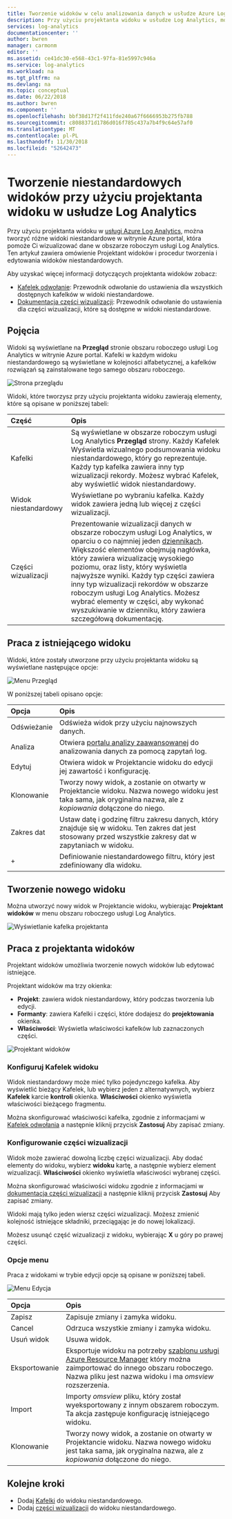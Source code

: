 ```yaml
---
title: Tworzenie widoków w celu analizowania danych w usłudze Azure Log Analytics | Dokumentacja firmy Microsoft
description: Przy użyciu projektanta widoku w usłudze Log Analytics, można utworzyć niestandardowe widoki, które są wyświetlane w witrynie Azure portal i zawierać wiele wizualizacji danych w obszarze roboczym usługi Log Analytics. Ten artykuł zawiera omówienie Projektant widoków i przedstawiono procedury tworzenia i edytowania widoków niestandardowych.
services: log-analytics
documentationcenter: ''
author: bwren
manager: carmonm
editor: ''
ms.assetid: ce41dc30-e568-43c1-97fa-81e5997c946a
ms.service: log-analytics
ms.workload: na
ms.tgt_pltfrm: na
ms.devlang: na
ms.topic: conceptual
ms.date: 06/22/2018
ms.author: bwren
ms.component: ''
ms.openlocfilehash: bbf38d17f2f411fde240a67f6666953b275fb788
ms.sourcegitcommit: c8088371d1786d016f785c437a7b4f9c64e57af0
ms.translationtype: MT
ms.contentlocale: pl-PL
ms.lasthandoff: 11/30/2018
ms.locfileid: "52642473"
---
```

# <a name="create-custom-views-by-using-view-designer-in-log-analytics"></a>Tworzenie niestandardowych widoków przy użyciu projektanta widoku w usłudze Log Analytics
Przy użyciu projektanta widoku w [usługi Azure Log Analytics](../../log-analytics/log-analytics-queries.md), można tworzyć różne widoki niestandardowe w witrynie Azure portal, która pomoże Ci wizualizować dane w obszarze roboczym usługi Log Analytics. Ten artykuł zawiera omówienie Projektant widoków i procedur tworzenia i edytowania widoków niestandardowych.

Aby uzyskać więcej informacji dotyczących projektanta widoków zobacz:

* [Kafelek odwołanie](view-designer-tiles.md): Przewodnik odwołanie do ustawienia dla wszystkich dostępnych kafelków w widoki niestandardowe.
* [Dokumentacja części wizualizacji](view-designer-parts.md): Przewodnik odwołanie do ustawienia dla części wizualizacji, które są dostępne w widoki niestandardowe.


## <a name="concepts"></a>Pojęcia
Widoki są wyświetlane na **Przegląd** stronie obszaru roboczego usługi Log Analytics w witrynie Azure portal. Kafelki w każdym widoku niestandardowego są wyświetlane w kolejności alfabetycznej, a kafelków rozwiązań są zainstalowane tego samego obszaru roboczego.

![Strona przeglądu](media/view-designer/overview-page.png)

Widoki, które tworzysz przy użyciu projektanta widoku zawierają elementy, które są opisane w poniższej tabeli:

| Część | Opis |
|:--- |:--- |
| Kafelki | Są wyświetlane w obszarze roboczym usługi Log Analytics **Przegląd** strony. Każdy Kafelek Wyświetla wizualnego podsumowania widoku niestandardowego, który go reprezentuje. Każdy typ kafelka zawiera inny typ wizualizacji rekordy. Możesz wybrać Kafelek, aby wyświetlić widok niestandardowy. |
| Widok niestandardowy | Wyświetlane po wybraniu kafelka. Każdy widok zawiera jedną lub więcej z części wizualizacji. |
| Części wizualizacji | Prezentowanie wizualizacji danych w obszarze roboczym usługi Log Analytics, w oparciu o co najmniej jeden [dziennikach](../../log-analytics/log-analytics-queries.md). Większość elementów obejmują nagłówka, który zawiera wizualizację wysokiego poziomu, oraz listy, który wyświetla najwyższe wyniki. Każdy typ części zawiera inny typ wizualizacji rekordów w obszarze roboczym usługi Log Analytics. Możesz wybrać elementy w części, aby wykonać wyszukiwanie w dzienniku, który zawiera szczegółową dokumentację. |


## <a name="work-with-an-existing-view"></a>Praca z istniejącego widoku
Widoki, które zostały utworzone przy użyciu projektanta widoku są wyświetlane następujące opcje:

![Menu Przegląd](media/view-designer/overview-menu.png)

W poniższej tabeli opisano opcje:

| Opcja | Opis |
|:--|:--|
| Odświeżanie   | Odświeża widok przy użyciu najnowszych danych. | 
| Analiza | Otwiera [portalu analizy zaawansowanej](../../log-analytics/log-analytics-log-search-portals.md) do analizowania danych za pomocą zapytań log. |
| Edytuj       | Otwiera widok w Projektancie widoku do edycji jej zawartość i konfigurację.  |
| Klonowanie      | Tworzy nowy widok, a zostanie on otwarty w Projektancie widoku. Nazwa nowego widoku jest taka sama, jak oryginalna nazwa, ale z *kopiowania* dołączone do niego. |
| Zakres dat | Ustaw datę i godzinę filtru zakresu danych, który znajduje się w widoku. Ten zakres dat jest stosowany przed wszystkie zakresy dat w zapytaniach w widoku.  |
| +          | Definiowanie niestandardowego filtru, który jest zdefiniowany dla widoku. |


## <a name="create-a-new-view"></a>Tworzenie nowego widoku
Można utworzyć nowy widok w Projektancie widoku, wybierając **Projektant widoków** w menu obszaru roboczego usługi Log Analytics.

![Wyświetlanie kafelka projektanta](media/view-designer/view-designer-tile.png)


## <a name="work-with-view-designer"></a>Praca z projektanta widoków
Projektant widoków umożliwia tworzenie nowych widoków lub edytować istniejące. 

Projektant widoków ma trzy okienka: 
* **Projekt**: zawiera widok niestandardowy, który podczas tworzenia lub edycji. 
* **Formanty**: zawiera Kafelki i części, które dodajesz do **projektowania** okienka. 
* **Właściwości**: Wyświetla właściwości kafelków lub zaznaczonych części.

![Projektant widoków](media/view-designer/view-designer-screenshot.png)

### <a name="configure-the-view-tile"></a>Konfiguruj Kafelek widoku
Widok niestandardowy może mieć tylko pojedynczego kafelka. Aby wyświetlić bieżący Kafelek, lub wybierz jeden z alternatywnych, wybierz **Kafelek** karcie **kontroli** okienka. **Właściwości** okienko wyświetla właściwości bieżącego fragmentu. 

Można skonfigurować właściwości kafelka, zgodnie z informacjami w [Kafelek odwołania](view-designer-tiles.md) a następnie kliknij przycisk **Zastosuj** Aby zapisać zmiany.

### <a name="configure-the-visualization-parts"></a>Konfigurowanie części wizualizacji
Widok może zawierać dowolną liczbę części wizualizacji. Aby dodać elementy do widoku, wybierz **widoku** kartę, a następnie wybierz element wizualizacji. **Właściwości** okienko wyświetla właściwości wybranej części. 

Można skonfigurować właściwości widoku zgodnie z informacjami w [dokumentacja części wizualizacji](view-designer-parts.md) a następnie kliknij przycisk **Zastosuj** Aby zapisać zmiany.

Widoki mają tylko jeden wiersz części wizualizacji. Możesz zmienić kolejność istniejące składniki, przeciągając je do nowej lokalizacji.

Możesz usunąć część wizualizacji z widoku, wybierając **X** u góry po prawej części.


### <a name="menu-options"></a>Opcje menu
Praca z widokami w trybie edycji opcje są opisane w poniższej tabeli.

![Menu Edycja](media/view-designer/edit-menu.png)

| Opcja | Opis |
|:--|:--|
| Zapisz        | Zapisuje zmiany i zamyka widoku. |
| Cancel      | Odrzuca wszystkie zmiany i zamyka widoku. |
| Usuń widok | Usuwa widok. |
| Eksportowanie      | Eksportuje widoku na potrzeby [szablonu usługi Azure Resource Manager](../../azure-resource-manager/resource-group-authoring-templates.md) który można zaimportować do innego obszaru roboczego. Nazwa pliku jest nazwa widoku i ma *omsview* rozszerzenia. |
| Import      | Importy *omsview* pliku, który został wyeksportowany z innym obszarem roboczym. Ta akcja zastępuje konfigurację istniejącego widoku. |
| Klonowanie       | Tworzy nowy widok, a zostanie on otwarty w Projektancie widoku. Nazwa nowego widoku jest taka sama, jak oryginalna nazwa, ale z *kopiowania* dołączone do niego. |

## <a name="next-steps"></a>Kolejne kroki
* Dodaj [Kafelki](view-designer-tiles.md) do widoku niestandardowego.
* Dodaj [części wizualizacji](view-designer-parts.md) do widoku niestandardowego.

